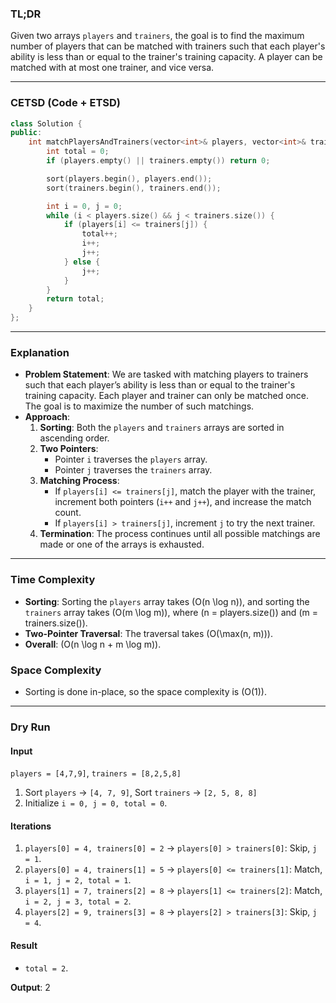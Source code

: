### TL;DR
Given two arrays `players` and `trainers`, the goal is to find the maximum number of players that can be matched with trainers such that each player's ability is less than or equal to the trainer's training capacity. A player can be matched with at most one trainer, and vice versa.

---

### CETSD (Code + ETSD)

```cpp
class Solution {
public:
    int matchPlayersAndTrainers(vector<int>& players, vector<int>& trainers) {
        int total = 0;
        if (players.empty() || trainers.empty()) return 0;

        sort(players.begin(), players.end());
        sort(trainers.begin(), trainers.end());

        int i = 0, j = 0;
        while (i < players.size() && j < trainers.size()) {
            if (players[i] <= trainers[j]) {
                total++;
                i++;
                j++;
            } else {
                j++;
            }
        }
        return total;
    }
};
```

---

### Explanation
- **Problem Statement**: We are tasked with matching players to trainers such that each player’s ability is less than or equal to the trainer's training capacity. Each player and trainer can only be matched once. The goal is to maximize the number of such matchings.
- **Approach**:
  1. **Sorting**: Both the `players` and `trainers` arrays are sorted in ascending order.
  2. **Two Pointers**:
     - Pointer `i` traverses the `players` array.
     - Pointer `j` traverses the `trainers` array.
  3. **Matching Process**:
     - If `players[i] <= trainers[j]`, match the player with the trainer, increment both pointers (`i++` and `j++`), and increase the match count.
     - If `players[i] > trainers[j]`, increment `j` to try the next trainer.
  4. **Termination**: The process continues until all possible matchings are made or one of the arrays is exhausted.

---

### Time Complexity
- **Sorting**: Sorting the `players` array takes \(O(n \log n)\), and sorting the `trainers` array takes \(O(m \log m)\), where \(n = players.size()\) and \(m = trainers.size()\).
- **Two-Pointer Traversal**: The traversal takes \(O(\max(n, m))\).
- **Overall**: \(O(n \log n + m \log m)\).

### Space Complexity
- Sorting is done in-place, so the space complexity is \(O(1)\).

---

### Dry Run
#### Input
`players = [4,7,9]`, `trainers = [8,2,5,8]`
1. Sort `players` → `[4, 7, 9]`, Sort `trainers` → `[2, 5, 8, 8]`
2. Initialize `i = 0, j = 0, total = 0`.

#### Iterations
1. `players[0] = 4, trainers[0] = 2` → `players[0] > trainers[0]`: Skip, `j = 1`.
2. `players[0] = 4, trainers[1] = 5` → `players[0] <= trainers[1]`: Match, `i = 1, j = 2, total = 1`.
3. `players[1] = 7, trainers[2] = 8` → `players[1] <= trainers[2]`: Match, `i = 2, j = 3, total = 2`.
4. `players[2] = 9, trainers[3] = 8` → `players[2] > trainers[3]`: Skip, `j = 4`.

#### Result
- `total = 2`.

**Output**: 2
